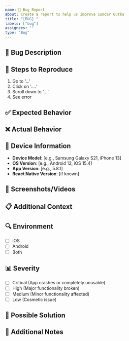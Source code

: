 ```yaml
---
name: 🐛 Bug Report
about: Create a report to help us improve Sundar Gutka
title: "[BUG] "
labels: ["bug"]
assignees: ""
type: "Bug"
---
```


## 🐛 Bug Description

<!-- A clear and concise description of what the bug is -->

## 🔄 Steps to Reproduce

1. Go to '...'
2. Click on '....'
3. Scroll down to '....'
4. See error

## ✅ Expected Behavior

<!-- A clear and concise description of what you expected to happen -->

## ❌ Actual Behavior

<!-- A clear and concise description of what actually happened -->

## 📱 Device Information

- **Device Model**: [e.g., Samsung Galaxy S21, iPhone 13]
- **OS Version**: [e.g., Android 12, iOS 15.4]
- **App Version**: [e.g., 5.8.1]
- **React Native Version**: [if known]

## 📸 Screenshots/Videos

<!-- If applicable, add screenshots or videos to help explain your problem -->

## 📋 Additional Context

<!-- Add any other context about the problem here -->

## 🔍 Environment

- [ ] iOS
- [ ] Android
- [ ] Both

## 📊 Severity

- [ ] Critical (App crashes or completely unusable)
- [ ] High (Major functionality broken)
- [ ] Medium (Minor functionality affected)
- [ ] Low (Cosmetic issue)

## 🔧 Possible Solution

<!-- If you have suggestions on a fix for the bug -->

## 📝 Additional Notes

<!-- Any other information that might be relevant -->
